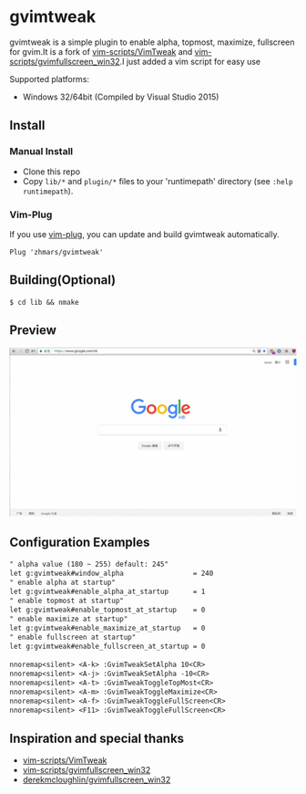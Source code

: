 # gvimtweak

gvimtweak is a simple plugin to enable alpha, topmost, maximize, fullscreen for gvim.It is a fork of  [vim-scripts/VimTweak](https://github.com/vim-scripts/VimTweak) and [vim-scripts/gvimfullscreen_win32](https://github.com/vim-scripts/gvimfullscreen_win32).I just added a vim script for easy use


Supported platforms:
* Windows 32/64bit (Compiled by Visual Studio 2015)

## Install

### Manual Install

* Clone this repo
* Copy `lib/*` and `plugin/*` files to your 'runtimepath'
  directory (see `:help runtimepath`).

### Vim-Plug

If you use [vim-plug](https://github.com/junegunn/vim-plug), you can update and build gvimtweak automatically.

```vim
Plug 'zhmars/gvimtweak'
```

## Building(Optional)

    $ cd lib && nmake

## Preview

  ![gvimtweak preview](./preview.gif)

## Configuration Examples
```vim
" alpha value (180 ~ 255) default: 245"
let g:gvimtweak#window_alpha                 = 240
" enable alpha at startup"
let g:gvimtweak#enable_alpha_at_startup      = 1
" enable topmost at startup"
let g:gvimtweak#enable_topmost_at_startup    = 0
" enable maximize at startup"
let g:gvimtweak#enable_maximize_at_startup   = 0
" enable fullscreen at startup"
let g:gvimtweak#enable_fullscreen_at_startup = 0

nnoremap<silent> <A-k> :GvimTweakSetAlpha 10<CR>
nnoremap<silent> <A-j> :GvimTweakSetAlpha -10<CR>
nnoremap<silent> <A-t> :GvimTweakToggleTopMost<CR>
nnoremap<silent> <A-m> :GvimTweakToggleMaximize<CR>
nnoremap<silent> <A-f> :GvimTweakToggleFullScreen<CR>
nnoremap<silent> <F11> :GvimTweakToggleFullScreen<CR>
```

## Inspiration and special thanks
* [vim-scripts/VimTweak](https://github.com/vim-scripts/VimTweak)
* [vim-scripts/gvimfullscreen_win32](https://github.com/vim-scripts/gvimfullscreen_win32)
* [derekmcloughlin/gvimfullscreen_win32](https://github.com/derekmcloughlin/gvimfullscreen_win32)
